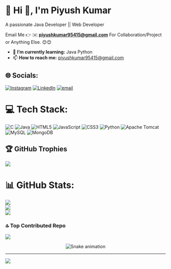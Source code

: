 # 💫 Hi 👋, I'm Piyush Kumar
A passionate Java Developer || Web Developer 

Email Me 👉 ✉️ **piyushkumar95415@gmail.com** For Collaboration/Project or Anything Else. 😊😊

- 🌱 **I’m currently learning:** Java Python 
- 📫 **How to reach me:** piyushkumar95415@gmail.com
## 🌐 Socials:
[![Instagram](https://img.shields.io/badge/Instagram-%23E4405F.svg?logo=Instagram&logoColor=white)](https://instagram.com/the_piyu_sh_415) [![LinkedIn](https://img.shields.io/badge/LinkedIn-%230077B5.svg?logo=linkedin&logoColor=white)](https://linkedin.com/in/piyushkumar95) [![email](https://img.shields.io/badge/Email-D14836?logo=gmail&logoColor=white)](mailto:piyushkumar95415@gmail.com) 

# 💻 Tech Stack:
![C](https://img.shields.io/badge/c-%2300599C.svg?style=for-the-badge&logo=c&logoColor=white) ![Java](https://img.shields.io/badge/java-%23ED8B00.svg?style=for-the-badge&logo=openjdk&logoColor=white) ![HTML5](https://img.shields.io/badge/html5-%23E34F26.svg?style=for-the-badge&logo=html5&logoColor=white) ![JavaScript](https://img.shields.io/badge/javascript-%23323330.svg?style=for-the-badge&logo=javascript&logoColor=%23F7DF1E) ![CSS3](https://img.shields.io/badge/css3-%231572B6.svg?style=for-the-badge&logo=css3&logoColor=white) ![Python](https://img.shields.io/badge/python-3670A0?style=for-the-badge&logo=python&logoColor=ffdd54) ![Apache Tomcat](https://img.shields.io/badge/apache%20tomcat-%23F8DC75.svg?style=for-the-badge&logo=apache-tomcat&logoColor=black) ![MySQL](https://img.shields.io/badge/mysql-4479A1.svg?style=for-the-badge&logo=mysql&logoColor=white) ![MongoDB](https://img.shields.io/badge/MongoDB-%234ea94b.svg?style=for-the-badge&logo=mongodb&logoColor=white)

## 🏆 GitHub Trophies
![](https://github-profile-trophy.vercel.app/?username=Piyush-Kumar95&theme=radical&no-frame=false&no-bg=false&margin-w=4)

# 📊 GitHub Stats:
![](https://github-readme-stats.vercel.app/api?username=Piyush-Kumar95&theme=github_dark_dimmed&hide_border=false&include_all_commits=true&count_private=false)<br/>
![](https://nirzak-streak-stats.vercel.app/?user=Piyush-Kumar95&theme=github_dark_dimmed&hide_border=false)<br/>
![](https://github-readme-stats.vercel.app/api/top-langs/?username=Piyush-Kumar95&theme=github_dark_dimmed&hide_border=false&include_all_commits=true&count_private=false&layout=compact)

### 🔝 Top Contributed Repo
![](https://github-contributor-stats.vercel.app/api?username=Piyush-Kumar95&limit=5&theme=dark&combine_all_yearly_contributions=true)
<div align="center">
  <img src="https://profile-readme-generator.com/assets/snake.svg" alt="Snake animation" />
</div>

---
[![](https://visitcount.itsvg.in/api?id=Piyush-Kumar95&icon=0&color=0)](https://visitcount.itsvg.in)

<!-- Proudly created with GPRM ( https://gprm.itsvg.in ) -->
